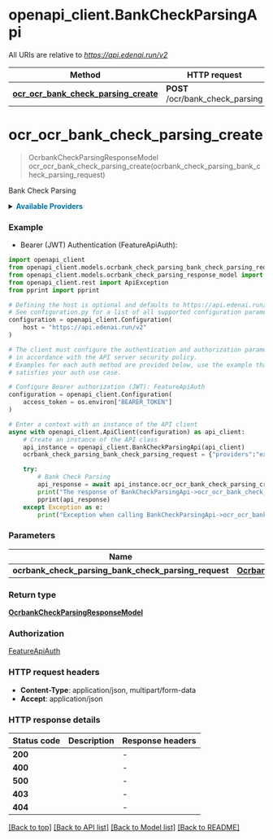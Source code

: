 # openapi_client.BankCheckParsingApi

All URIs are relative to *https://api.edenai.run/v2*

Method | HTTP request | Description
------------- | ------------- | -------------
[**ocr_ocr_bank_check_parsing_create**](BankCheckParsingApi.md#ocr_ocr_bank_check_parsing_create) | **POST** /ocr/bank_check_parsing | Bank Check Parsing


# **ocr_ocr_bank_check_parsing_create**
> OcrbankCheckParsingResponseModel ocr_ocr_bank_check_parsing_create(ocrbank_check_parsing_bank_check_parsing_request)

Bank Check Parsing

<details><summary><strong style='color: #0072a3; cursor: pointer'>Available Providers</strong></summary>    |Provider|Version|Price|Billing unit| |----|-------|-----|------------| |**base64**|`latest`|0.25 (per 1 page)|1 page |**veryfi**|`v8`|0.16 (per 1 request)|1 request |**mindee**|`v1`|0.1 (per 1 page)|1 page |**extracta**|`v1`|0.1 (per 1 page)|1 page   </details>  

### Example

* Bearer (JWT) Authentication (FeatureApiAuth):

```python
import openapi_client
from openapi_client.models.ocrbank_check_parsing_bank_check_parsing_request import OcrbankCheckParsingBankCheckParsingRequest
from openapi_client.models.ocrbank_check_parsing_response_model import OcrbankCheckParsingResponseModel
from openapi_client.rest import ApiException
from pprint import pprint

# Defining the host is optional and defaults to https://api.edenai.run/v2
# See configuration.py for a list of all supported configuration parameters.
configuration = openapi_client.Configuration(
    host = "https://api.edenai.run/v2"
)

# The client must configure the authentication and authorization parameters
# in accordance with the API server security policy.
# Examples for each auth method are provided below, use the example that
# satisfies your auth use case.

# Configure Bearer authorization (JWT): FeatureApiAuth
configuration = openapi_client.Configuration(
    access_token = os.environ["BEARER_TOKEN"]
)

# Enter a context with an instance of the API client
async with openapi_client.ApiClient(configuration) as api_client:
    # Create an instance of the API class
    api_instance = openapi_client.BankCheckParsingApi(api_client)
    ocrbank_check_parsing_bank_check_parsing_request = {"providers":"extracta,veryfi,base64,mindee","file_url":"http://edenai-resource-example.jpg"} # OcrbankCheckParsingBankCheckParsingRequest | 

    try:
        # Bank Check Parsing
        api_response = await api_instance.ocr_ocr_bank_check_parsing_create(ocrbank_check_parsing_bank_check_parsing_request)
        print("The response of BankCheckParsingApi->ocr_ocr_bank_check_parsing_create:\n")
        pprint(api_response)
    except Exception as e:
        print("Exception when calling BankCheckParsingApi->ocr_ocr_bank_check_parsing_create: %s\n" % e)
```



### Parameters


Name | Type | Description  | Notes
------------- | ------------- | ------------- | -------------
 **ocrbank_check_parsing_bank_check_parsing_request** | [**OcrbankCheckParsingBankCheckParsingRequest**](OcrbankCheckParsingBankCheckParsingRequest.md)|  | 

### Return type

[**OcrbankCheckParsingResponseModel**](OcrbankCheckParsingResponseModel.md)

### Authorization

[FeatureApiAuth](../README.md#FeatureApiAuth)

### HTTP request headers

 - **Content-Type**: application/json, multipart/form-data
 - **Accept**: application/json

### HTTP response details

| Status code | Description | Response headers |
|-------------|-------------|------------------|
**200** |  |  -  |
**400** |  |  -  |
**500** |  |  -  |
**403** |  |  -  |
**404** |  |  -  |

[[Back to top]](#) [[Back to API list]](../README.md#documentation-for-api-endpoints) [[Back to Model list]](../README.md#documentation-for-models) [[Back to README]](../README.md)

